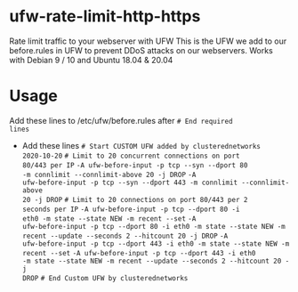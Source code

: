 # ufw-rate-limit-http-https
Rate limit traffic to your webserver with UFW
This is the UFW we add to our before.rules in UFW to prevent DDoS attacks on our webservers.
Works with Debian 9 / 10 and Ubuntu 18.04 & 20.04
# Usage
Add these lines to /etc/ufw/before.rules after 
<code># End required lines</code>
- Add these lines
<code># Start CUSTOM UFW added by clusterednetworks 2020-10-20</code>
<code># Limit to 20 concurrent connections on port 80/443 per IP</code>
<code>-A ufw-before-input -p tcp --syn --dport 80 -m connlimit --connlimit-above 20 -j DROP</code>
<code>-A ufw-before-input -p tcp --syn --dport 443 -m connlimit --connlimit-above 20 -j DROP</code>
<code># Limit to 20 connections on port 80/443 per 2 seconds per IP</code>
<code>-A ufw-before-input -p tcp --dport 80 -i eth0 -m state --state NEW -m recent --set</code>
<code>-A ufw-before-input -p tcp --dport 80 -i eth0 -m state --state NEW -m recent --update --seconds 2 --hitcount 20 -j DROP</code>
<code>-A ufw-before-input -p tcp --dport 443 -i eth0 -m state --state NEW -m recent --set</code>
<code>-A ufw-before-input -p tcp --dport 443 -i eth0 -m state --state NEW -m recent --update --seconds 2 --hitcount 20 -j DROP</code>
<code># End Custom UFW by clusterednetworks</code>

